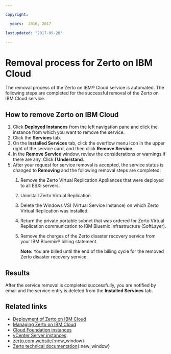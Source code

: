 ```yaml
---

copyright:

  years:  2016, 2017

lastupdated: "2017-09-28"

---
```


# Removal process for Zerto on IBM Cloud
<!-- Do not remove this topic. Though it's no longer in the TOC, it's referenced from the V1.3 release notes -->

The removal process of the Zerto on IBM® Cloud service is automated. The following steps are completed for the successful removal of the Zerto on IBM Cloud service.

## How to remove Zerto on IBM Cloud

1. Click **Deployed Instances** from the left navigation pane and click the instance from which you want to remove the service.
2. Click the **Services** tab.
3. On the **Installed Services** tab, click the overflow menu icon in the upper right of the service card, and then click **Remove Service**.
4. In the **Remove Service** window, review the considerations or warnings if there are any. Click **I Understand**.
5. After your request for service removal is accepted, the service status is changed to **Removing** and the following removal steps are completed:   
   1. Remove the Zerto Virtual Replication Appliances that were deployed to all ESXi servers.
   2. Uninstall Zerto Virtual Replication.
   3. Delete the Windows VSI (Virtual Service Instance) on which Zerto Virtual Replication was installed.
   4. Return the private portable subnet that was ordered for Zerto Virtual Replication communication to IBM Bluemix Infrastructure (SoftLayer).   
   5. Remove the charges of the Zerto disaster recovery service from your IBM Bluemix® billing statement.

      **Note**: You are billed until the end of the billing cycle for the removed Zerto disaster recovery service.

## Results

After the service removal is completed successfully, you are notified by email and the service entry is deleted from the **Installed Services** tab.

## Related links

* [Deployment of Zerto on IBM Cloud](addingzertodr.html)
* [Managing Zerto on IBM Cloud](managingzertodr.html)
* [Cloud Foundation instances](../sddc/sd_cloudfoundationoverview.html)
* [vCenter Server instances](../vcenter/vc_vcenterserveroverview.html)
* [zerto.com website](https://www.zerto.com){:new_window}
* [Zerto technical documentation](https://www.zerto.com/myzerto/technical-documentation/){:new_window}
